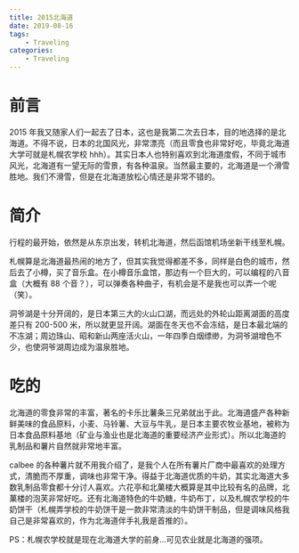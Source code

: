 ```yaml
---
title: 2015北海道
date: 2019-08-16
tags:
    - Traveling
categories:
    - Traveling
---
```


# 前言

2015 年我又随家人们一起去了日本，这也是我第二次去日本，目的地选择的是北海道。不得不说，日本的北国风光，非常漂亮（而且零食也非常好吃，毕竟北海道大学可就是札幌农学校 hhh）。其实日本人也特别喜欢到北海道度假，不同于城市风光，北海道有一望无际的雪景，有各种温泉。当然最主要的，北海道是一个滑雪胜地。我们不滑雪，但是在北海道放松心情还是非常不错的。

# 简介

行程的最开始，依然是从东京出发，转机北海道，然后函馆机场坐新干线至札幌。

札幌算是北海道最热闹的地方了，但其实我觉得都差不多，同样是白色的城市，然后去了小樽，买了音乐盒。在小樽音乐盒馆，那边有一个巨大的，可以编程的八音盒（大概有 88 个音？），可以弹奏各种曲子，有机会是不是我也可以弄一个呢（笑）。

洞爷湖是十分开阔的，是日本第三大的火山口湖，而远处的外轮山距离湖面的高度差只有 200-500 米，所以就更显开阔。湖面在冬天也不会冻结，是日本最北端的不冻湖；周边珠山、昭和新山两座活火山，一年四季白烟缥缈，为洞爷湖增色不少，也使洞爷湖周边成为温泉胜地。

# 吃的

北海道的零食非常的丰富，著名的卡乐比薯条三兄弟就出于此。北海道盛产各种新鲜美味的食品原料，小麦、马铃薯、大豆与牛乳，是日本主要农牧业基地，被称为日本食品原料基地（矿业与渔业也是北海道的重要经济产业形式）。所以北海道的乳制品和薯片自然就非常地丰富。

calbee 的各种薯片就不用我介绍了，是我个人在所有薯片厂商中最喜欢的处理方式，清脆而不厚重，调味也非常干净。得益于北海道优质的牛奶，其实北海道大多数乳制品零食都十分讨人喜欢。六花亭和北菓楼大概算是其中比较有名的品牌，北菓楼的泡芙非常好吃。还有北海道特色的牛奶糖，牛奶布丁，以及札幌农学校的牛奶饼干（札幌弄学校的牛奶饼干是一款非常清淡的牛奶饼干制品，但是调味风格我自己是非常喜欢的，作为北海道伴手礼我是首推的）。

PS：札幌农学校就是现在北海道大学的前身...可见农业就是北海道的强项。
